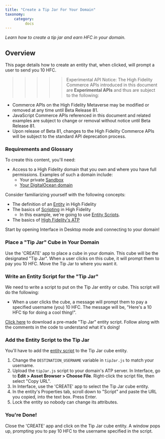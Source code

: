 ```yaml
---
title: "Create a Tip Jar For Your Domain"
taxonomy:
    category:
         docs
---
```


*Learn how to create a tip jar and earn HFC in your domain.*

## Overview
This page details how to create an entity that, when clicked, will prompt a user to send you 10 HFC.

>>>>> Experimental API Notice: The High Fidelity Commerce APIs introduced in this document are **Experimental APIs** and thus are subject to the following: 
* Commerce APIs on the High Fidelity Metaverse may be modified or removed at any time until Beta Release 81. 
* JavaScript Commerce APIs referenced in this document and related examples are subject to change or removal without notice until Beta Release 81. 
* Upon release of Beta 81, changes to the High Fidelity Commerce APIs will be subject to the standard API deprecation process.


### Requirements and Glossary
To create this content, you'll need:
* Access to a High Fidelity domain that you own and where you have full permissions. Examples of such a domain include:
    * Your private [Sandbox](../../../create-and-explore/start-working-in-your-sandbox/set-up-your-sandbox)
    * [Your DigitalOcean domain](../../../create-and-explore/start-working-in-your-sandbox/digital-ocean)

Consider familiarizing yourself with the following concepts:
* The definition of an [Entity](../../../create-and-explore/entities) in High Fidelity
* The basics of [Scripting](../../../create-and-explore/all-about-scripting) in High Fidelity
    * In this example, we're going to use [Entity Scripts](../../../learn-with-us/all-about-entity-scripts).
* The basics of [High Fidelity's ATP](../../../create-and-explore/start-working-in-your-sandbox/assignment-clients)

Start by opening Interface in Desktop mode and connecting to your domain!

### Place a "Tip Jar" Cube in Your Domain
Use the 'CREATE' app to place a cube in your domain. This cube will be the designated "Tip Jar". When a user clicks on this cube, it will prompt them to pay you 10 HFC. Move the Tip Jar to where you want it.

### Write an Entity Script for the "Tip Jar"
We need to write a script to put on the Tip Jar entity or cube. This script will do the following:
* When a user clicks the cube, a message will prompt them to pay a specified username (you) 10 HFC. The message will be, "Here's a 10 HFC tip for doing a cool thing!".

[Click here](https://s3.amazonaws.com/hifi-docs-scripts/tipJar.js) to download a pre-made "Tip Jar" entity script. Follow along with the comments in the code to understand what it's doing!

### Add the Entity Script to the Tip Jar
You'll have to add the [entity script](https://s3.amazonaws.com/hifi-docs-scripts/tipJar.js) to the Tip Jar cube entity. 
1. Change the `DESTINATION_USERNAME` variable in `tipJar.js` to match your username.
2. Upload the `tipJar.js` script to your domain's ATP server. In Interface, go to **Edit > Asset Browser > Choose File**. Right-click the script file, then select "Copy URL".
3. In Interface, use the 'CREATE' app to select the Tip Jar cube entity.
4. In the entity's Properties tab, scroll down to "Script" and paste the URL you copied, into the text box. Press Enter.
5. Lock the entity so nobody can change its attributes.

### You're Done!
Close the 'CREATE' app and click on the Tip Jar cube entity. A window pops up, prompting you to pay 10 HFC to the username specified in the script.
